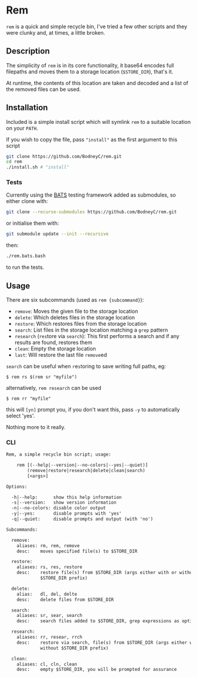 <!-- markdownlint-disable MD013 -->

# Rem

`rem` is a quick and simple recycle bin, I've tried a few other scripts and they were clunky and, at times, a little broken.

## Description

The simplicity of `rem` is in its core functionality, it base64 encodes full filepaths and moves them to a storage location (`$STORE_DIR`), that's it.

At runtime, the contents of this location are taken and decoded and a list of the removed files can be used.

## Installation

Included is a simple install script which will symlink `rem` to a suitable location on your `PATH`.

If you wish to copy the file, pass `"install"` as the first argument to this script

```sh
git clone https://github.com/BodneyC/rem.git
cd rem
./install.sh # "install"
```

### Tests

Currently using the [BATS](https://github.com/bats-core/bats-core) testing framework added as submodules, so either clone with:

```sh
git clone --recurse-submodules https://github.com/BodneyC/rem.git
```

or initialise them with:

```sh
git submodule update --init --recursive
```

then:

```sh
./rem.bats.bash
```

to run the tests.

## Usage

There are six subcommands (used as `rem {subcommand}`):

- `remove`: Moves the given file to the storage location
- `delete`: Which deletes files in the storage location
- `restore`: Which restores files from the storage location
- `search`: List files in the storage location matching a `grep` pattern
- `research` (`res`tore via `search`): This first performs a search and if any results are found, restores them
- `clean`: Empty the storage location
- `last`: Will restore the last file `remove`ed

`search` can be useful when `r`e`s`toring to save writing full paths, eg:

    $ rem rs $(rem sr "myfile")

alternatively, `rem research` can be used

    $ rem rr "myfile"

this will `[yn]` prompt you, if you don't want this, pass `-y` to automatically select 'yes'.

Nothing more to it really.

### CLI

```txt
Rem, a simple recycle bin script; usage:

    rem [(--help|--version|--no-colors|--yes|--quiet)]
        (remove|restore|research|delete|clean|search)
        [<args>]

Options:

  -h|--help:      show this help information
  -s|--version:   show version information
  -n|--no-colors: disable color output
  -y|--yes:       disable prompts with 'yes'
  -q|--quiet:     disable prompts and output (with 'no')

Subcommands:

  remove:
    aliases: rm, rem, remove
    desc:    moves specified file(s) to $STORE_DIR

  restore:
    aliases: rs, res, restore
    desc:    restore file(s) from $STORE_DIR (args either with or without
             $STORE_DIR prefix)

  delete:
    alias:   dl, del, delte
    desc:    delete files from $STORE_DIR

  search:
    aliases: sr, sear, search
    desc:    search files added to $STORE_DIR, grep expressions as optional args

  research:
    aliases: rr, resear, rrch
    desc:    restore via search, file(s) from $STORE_DIR (args either with or
             without $STORE_DIR prefix)

  clean:
    aliases: cl, cln, clean
    desc:    empty $STORE_DIR, you will be prompted for assurance
```
